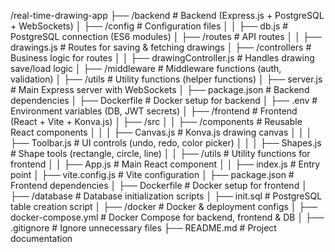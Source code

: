 /real-time-drawing-app
├── /backend # Backend (Express.js + PostgreSQL + WebSockets)
│ ├── /config # Configuration files
│ │ ├── db.js # PostgreSQL connection (ES6 modules)
│ ├── /routes # API routes
│ │ ├── drawings.js # Routes for saving & fetching drawings
│ ├── /controllers # Business logic for routes
│ │ ├── drawingController.js # Handles drawing save/load logic
│ ├── /middleware # Middleware functions (auth, validation)
│ ├── /utils # Utility functions (helper functions)
│ ├── server.js # Main Express server with WebSockets
│ ├── package.json # Backend dependencies
│ ├── Dockerfile # Docker setup for backend
│ ├── .env # Environment variables (DB, JWT secrets)
│
├── /frontend # Frontend (React + Vite + Konva.js)
│ ├── /src
│ │ ├── /components # Reusable React components
│ │ │ ├── Canvas.js # Konva.js drawing canvas
│ │ │ ├── Toolbar.js # UI controls (undo, redo, color picker)
│ │ │ ├── Shapes.js # Shape tools (rectangle, circle, line)
│ │ ├── /utils # Utility functions for frontend
│ │ ├── App.js # Main React component
│ │ ├── index.js # Entry point
│ ├── vite.config.js # Vite configuration
│ ├── package.json # Frontend dependencies
│ ├── Dockerfile # Docker setup for frontend
│
├── /database # Database initialization scripts
│ ├── init.sql # PostgreSQL table creation script
│
├── /docker # Docker & deployment configs
│ ├── docker-compose.yml # Docker Compose for backend, frontend & DB
│
├── .gitignore # Ignore unnecessary files
├── README.md # Project documentation
